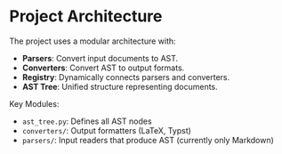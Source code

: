 # Project Architecture

The project uses a modular architecture with:

- **Parsers**: Convert input documents to AST.
- **Converters**: Convert AST to output formats.
- **Registry**: Dynamically connects parsers and converters.
- **AST Tree**: Unified structure representing documents.

Key Modules:
- `ast_tree.py`: Defines all AST nodes
- `converters/`: Output formatters (LaTeX, Typst)
- `parsers/`: Input readers that produce AST (currently only Markdown)

